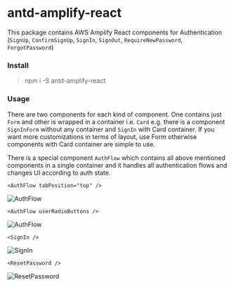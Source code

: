 # antd-amplify-react
This package contains AWS Amplify React components for Authentication (`SignUp`, `ConfirmSignUp`, `SignIn`, `SignOut`, `RequireNewPassword`, `ForgotPassword`)

### Install
> npm i -S antd-amplify-react

### Usage

There are two components for each kind of component. One contains just `Form` and other is wrapped in a container i.e. `Card`
e.g. there is a component `SignInForm` without any container and `SignIn` with Card container. If you want more customizations in terms of layout, use Form otherwise components with Card container are simple to use.

There is a special component `AuthFlow` which contains all above mentioned components in a single container and it handles all authentication flows and changes UI according to auth state.

```
<AuthFlow tabPosition="top" />
```
![AuthFlow](https://raw.githubusercontent.com/mzohaibqc/antd-amplify-react/master/images/authflow2.png?raw=true "AuthFlow")

```
<AuthFlow userRadioButtons />
```
![AuthFlow](https://raw.githubusercontent.com/mzohaibqc/antd-amplify-react/master/images/authflow1.png?raw=true "AuthFlow")
```
<SignIn />
```
![SignIn](https://raw.githubusercontent.com/mzohaibqc/antd-amplify-react/master/images/SignIn.png?raw=true "SignIn")
```
<ResetPassword />
```
![ResetPassword](https://raw.githubusercontent.com/mzohaibqc/antd-amplify-react/master/images/reset.PNG?raw=true "ResetPassword")

